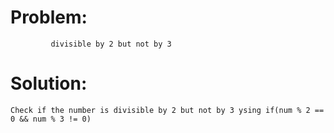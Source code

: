 # Problem: 
             divisible by 2 but not by 3

# Solution:

    Check if the number is divisible by 2 but not by 3 ysing if(num % 2 == 0 && num % 3 != 0)             